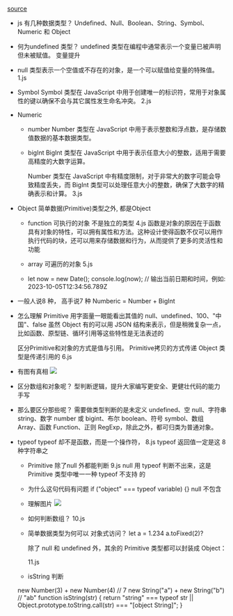 [source](https://juejin.cn/book/7226969813581889575/section/7231458326247112737?utm_source=post_pay_page)

- js 有几种数据类型？
    Undefined、Null、Boolean、String、Symbol、Numeric 和 Object

- 何为undefined 类型？
    undefined 类型在编程中通常表示一个变量已被声明但未被赋值。
    变量提升
- null 类型表示一个空值或不存在的对象，是一个可以赋值给变量的特殊值。
    1.js
- Symbol 
    Symbol 类型在 JavaScript 中用于创建唯一的标识符，常用于对象属性的键以确保不会与其它属性发生命名冲突。
    2.js
- Numeric
    - number
        Number 类型在 JavaScript 中用于表示整数和浮点数，是存储数值数据的基本数据类型。
    - bigInt
        BigInt 类型在 JavaScript 中用于表示任意大小的整数，适用于需要高精度的大数字运算。

        Number 类型在 JavaScript 中有精度限制，对于非常大的数字可能会导致精度丢失，而 BigInt 类型可以处理任意大小的整数，确保了大数字的精确表示和计算。
        3.js
- Object
    简单数据(Primitive)类型之外, 都是Object
    - function  可执行的对象    不是独立的类型 
        4.js 
        函数是对象的原因在于函数具有对象的特性，可以拥有属性和方法。这种设计使得函数不仅可以用作执行代码的块，还可以用来存储数据和行为，从而提供了更多的灵活性和功能

    - array     可遍历的对象  5.js
    - let now = new Date();
        console.log(now); // 输出当前日期和时间，例如: 2023-10-05T12:34:56.789Z
- 一般人说8 种， 高手说7 种
    Numberic = Number + BigInt

- 怎么理解 Primitive 
    用字面量一眼能看出其值的
    null、undefined、100、"中国"、false
    虽然 Object 有的可以用 JSON 结构来表示，但是稍微复杂一点，比如函数、原型链、循环引用等这些特性是无法表述的

    区分Primitive和对象的方式是值与引用。
    Primitive拷贝的方式传递
    Object 类型是传递引用的
    6.js

- 有图有真相
    ![](https://p1-juejin.byteimg.com/tos-cn-i-k3u1fbpfcp/fb8376732aba4a5784095066cb86fa6c~tplv-k3u1fbpfcp-jj-mark:2079:0:0:0:q75.awebp)


- 区分数组和对象呢？
    型判断逻辑，提升大家编写更安全、更健壮代码的能力 手写

- 那么要区分那些呢？
    需要做类型判断的是未定义 undefined、空 null、字符串 string、数字 number 或 bigint、布尔 boolean、符号 symbol、数组 Array、函数 Function、正则 RegExp，除此之外，都可归类为普通对象。

- typeof 
    typeof 却不是函数，而是一个操作符， 8.js
    typeof 返回值一定是这 8 种字符串之

    - Primitive 除了null 外都能判断 9.js
        null 用 typeof 判断不出来，这是 Primitive 类型中唯一一种 typeof 不支持 的

    - 为什么这句代码有问题
        if ("object" === typeof variable) {}
        null 不包含

    - 理解图片
    ![](https://p9-juejin.byteimg.com/tos-cn-i-k3u1fbpfcp/cafa665352064c34aa57bae148564069~tplv-k3u1fbpfcp-jj-mark:2079:0:0:0:q75.awebp)

    - 如何判断数组？
    10.js

    - 简单数据类型为何可以 对象式访问？
        let a = 1.234
        a.toFixed(2)?

        除了 null 和 undefined 外，其余的 Primitive 类型都可以封装成 Object：

        11.js

    - isString 判断

    new Number(3) + new Number(4) // 7
    new String("a") + new String("b") // "ab"
    function isString(str) {
        return "string" === typeof str || Object.prototype.toString.call(str) === "[object String]";
    }






